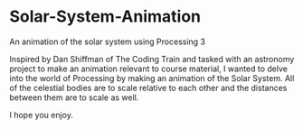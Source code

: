 # Solar-System-Animation
An animation of the solar system using Processing 3

Inspired by Dan Shiffman of The Coding Train and tasked with an astronomy project to make an animation relevant to course material, I wanted to delve into the world of Processing by making an animation of the Solar System. All of the celestial bodies are to scale relative to each other and the distances between them are to scale as well.

I hope you enjoy.
